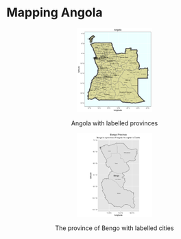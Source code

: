 # Mapping Angola

<p align="center">
<img src="angola.png" width="35%">
 </p>
<p align="center">
Angola with labelled provinces
  </p>
  
  
<p align="center">
<img src="bengo.png" width="35%">
 </p>
<p align="center">
The province of Bengo with labelled cities
  </p>
